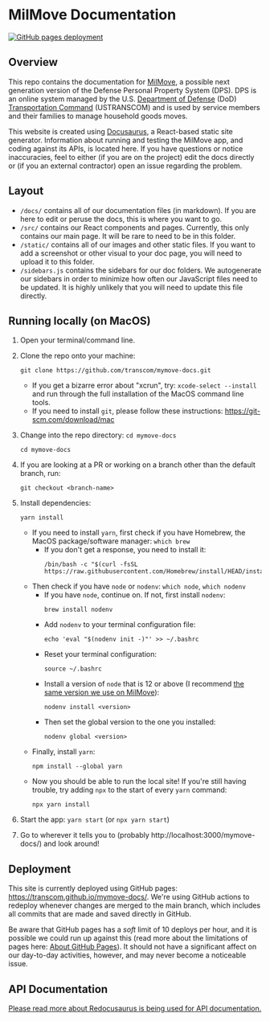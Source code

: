 # MilMove Documentation

[![GitHub pages deployment](https://github.com/transcom/mymove-docs/actions/workflows/deploy.yml/badge.svg)](https://github.com/transcom/mymove-docs/actions/workflows/deploy.yml)

## Overview

This repo contains the documentation for [MilMove](https://github.com/transcom/mymove), a possible next generation version of the Defense Personal Property System (DPS). DPS is an online system managed by the U.S. [Department of Defense](https://www.defense.gov/) (DoD) [Transportation Command](http://www.ustranscom.mil/) (USTRANSCOM) and is used by service members and their families to manage household goods moves.

This website is created using [Docusaurus](https://docusaurus.io/), a React-based static site generator. Information about running and testing the MilMove app, and coding against its APIs, is located here. If you have questions or notice inaccuracies, feel to either (if you are on the project) edit the docs directly or (if you an external contractor) open an issue regarding the problem.

## Layout

- `/docs/` contains all of our documentation files (in markdown). If you are here to edit or peruse the docs, this is where you want to go.
- `/src/` contains our React components and pages. Currently, this only contains our main page. It will be rare to need to be in this folder.
- `/static/` contains all of our images and other static files. If you want to add a screenshot or other visual to your doc page, you will need to upload it to this folder.
- `/sidebars.js` contains the sidebars for our doc folders. We autogenerate our sidebars in order to minimize how often our JavaScript files need to be updated. It is highly unlikely that you will need to update this file directly.

## Running locally (on MacOS)

1. Open your terminal/command line.
2. Clone the repo onto your machine:
   ```
   git clone https://github.com/transcom/mymove-docs.git
   ```
   - If you get a bizarre error about "xcrun", try: `xcode-select --install` and run through the full installation of the MacOS command line tools.
   - If you need to install `git`, please follow these instructions: https://git-scm.com/download/mac

3. Change into the repo directory: `cd mymove-docs`
   ```
   cd mymove-docs
   ```

4. If you are looking at a PR or working on a branch other than the default branch, run:
   ```
   git checkout <branch-name>
   ```

5. Install dependencies:
   ```
   yarn install
   ```
   - If you need to install `yarn`, first check if you have Homebrew, the MacOS package/software manager: `which brew`
      - If you don't get a response, you need to install it:
         ```
         /bin/bash -c "$(curl -fsSL https://raw.githubusercontent.com/Homebrew/install/HEAD/install.sh)"
         ```
   - Then check if you have `node` or `nodenv`: `which node`, `which nodenv`
      - If you have `node`, continue on. If not, first install `nodenv`:
         ```
         brew install nodenv
         ```
      - Add `nodenv` to your terminal configuration file:
         ```
         echo 'eval "$(nodenv init -)"' >> ~/.bashrc
         ```
      - Reset your terminal configuration:
         ```
         source ~/.bashrc
         ```
      - Install a version of `node` that is 12 or above (I recommend [the same version we use on MilMove](https://github.com/transcom/mymove/blob/master/.node-version)):
         ```
         nodenv install <version>
         ```
      - Then set the global version to the one you installed:
         ```
         nodenv global <version>
         ```
   - Finally, install `yarn`:
      ```
      npm install --global yarn
      ```
   - Now you should be able to run the local site! If you're still having trouble, try adding `npx` to the start of every `yarn` command:
      ```
      npx yarn install
      ```

6. Start the app: `yarn start` (or `npx yarn start`)
7. Go to wherever it tells you to (probably http://localhost:3000/mymove-docs/) and look around!

## Deployment

This site is currently deployed using GitHub pages: https://transcom.github.io/mymove-docs/. We're using GitHub actions to redeploy whenever changes are merged to the main branch, which includes all commits that are made and saved directly in GitHub.

Be aware that GitHub pages has a _soft_ limit of 10 deploys per hour, and it is possible we could run up against this (read more about the limitations of pages here: [About GitHub Pages](https://docs.github.com/en/pages/getting-started-with-github-pages/about-github-pages#usage-limits)). It should not have a significant affect on our day-to-day activities, however, and may never become a noticeable issue.

## API Documentation

[Please read more about Redocusaurus is being used for API documentation.](https://transcom.github.io/mymove-docs/docs/dev/tools/redocusaurus)
